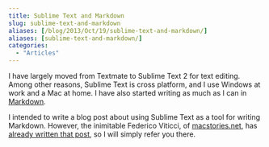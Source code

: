 ```yaml
---
title: Sublime Text and Markdown
slug: sublime-text-and-markdown
aliases: [/blog/2013/Oct/19/sublime-text-and-markdown/]
aliases: [sublime-text-and-markdown/]
categories:
  - "Articles"
---
```


I have largely moved from Textmate to Sublime Text 2 for text editing. Among other reasons, Sublime Text is cross platform, and I use Windows at work and a Mac at home. I have also started writing as much as I can in [Markdown](http://daringfireball.net/projects/markdown/).

I intended to write a blog post about using Sublime Text as a tool for writing Markdown. However, the inimitable Federico Viticci, of [macstories.net](http://www.macstories.net/), has [already written that post](http://www.macstories.net/roundups/sublime-text-2-and-markdown-tips-tricks-and-links/), so I will simply refer you there.

